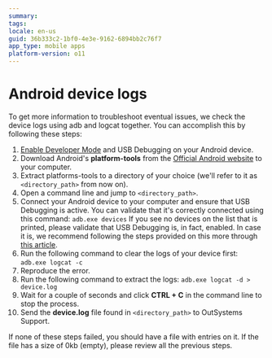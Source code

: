 ```yaml
---
summary:
tags: 
locale: en-us
guid: 36b333c2-1bf0-4e3e-9162-6894bb2c76f7
app_type: mobile apps
platform-version: o11
---
```

# Android device logs

To get more information to troubleshoot eventual issues, we check the device logs using adb and logcat together. You can accomplish this by following these steps:

1. [Enable Developer Mode](https://developer.android.com/studio/debug/dev-options#enable) and USB Debugging on your Android device.
1. Download Android's **platform-tools** from the [Official Android website](https://developer.android.com/studio/releases/platform-tools.html) to your computer.
1. Extract platforms-tools to a directory of your choice (we'll refer to it as `<directory_path>` from now on).
1. Open a command line and jump to `<directory_path>`.
1. Connect your Android device to your computer and ensure that USB Debugging is active. You can validate that it's correctly connected using this command:
`adb.exe devices`
If you see no devices on the list that is printed, please validate that USB Debugging is, in fact, enabled. In case it is, we recommend following the steps provided on this more through [this article](https://www.howtogeek.com/125769/how-to-install-and-use-abd-the-android-debug-bridge-utility/).
1. Run the following command to clear the logs of your device first:
`adb.exe logcat -c`
1. Reproduce the error.
1. Run the following command to extract the logs:
`adb.exe logcat -d > device.log`
1. Wait for a couple of seconds and click **CTRL + C** in the command line to stop the process.
1. Send the **device.log** file found in `<directory_path>` to OutSystems Support. 

If none of these steps failed, you should have a file with entries on it. If the file has a size of 0kb (empty), please review all the previous steps.
